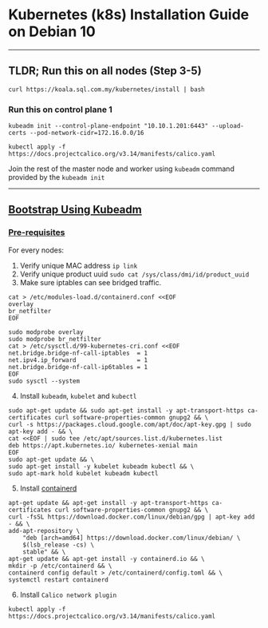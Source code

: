 # Kubernetes (k8s) Installation Guide on Debian 10
---
## TLDR; Run this on all nodes (Step 3-5)
```
curl https://koala.sql.com.my/kubernetes/install | bash
```
### Run this on control plane 1
```
kubeadm init --control-plane-endpoint "10.10.1.201:6443" --upload-certs --pod-network-cidr=172.16.0.0/16
```
```
kubectl apply -f https://docs.projectcalico.org/v3.14/manifests/calico.yaml
```
Join the rest of the master node and worker using `kubeadm` command provided by the `kubeadm init`

---
## [Bootstrap Using Kubeadm](https://kubernetes.io/docs/setup/production-environment/tools/kubeadm/high-availability/)

### [Pre-requisites](https://kubernetes.io/docs/setup/production-environment/tools/kubeadm/install-kubeadm/#before-you-begin)
For every nodes:
1. Verify unique MAC address  `ip link`
2. Verify unique product uuid `sudo cat /sys/class/dmi/id/product_uuid`
3. Make sure iptables can see bridged traffic.
```
cat > /etc/modules-load.d/containerd.conf <<EOF
overlay
br_netfilter
EOF

sudo modprobe overlay
sudo modprobe br_netfilter
cat > /etc/sysctl.d/99-kubernetes-cri.conf <<EOF
net.bridge.bridge-nf-call-iptables  = 1
net.ipv4.ip_forward                 = 1
net.bridge.bridge-nf-call-ip6tables = 1
EOF
sudo sysctl --system
```
4. Install `kubeadm`, `kubelet` and `kubectl`
```
sudo apt-get update && sudo apt-get install -y apt-transport-https ca-certificates curl software-properties-common gnupg2 && \
curl -s https://packages.cloud.google.com/apt/doc/apt-key.gpg | sudo apt-key add - && \
cat <<EOF | sudo tee /etc/apt/sources.list.d/kubernetes.list
deb https://apt.kubernetes.io/ kubernetes-xenial main
EOF
sudo apt-get update && \
sudo apt-get install -y kubelet kubeadm kubectl && \
sudo apt-mark hold kubelet kubeadm kubectl 
```
5. Install [containerd](https://kubernetes.io/docs/setup/production-environment/container-runtimes/#containerd)
```
apt-get update && apt-get install -y apt-transport-https ca-certificates curl software-properties-common gnupg2 && \
curl -fsSL https://download.docker.com/linux/debian/gpg | apt-key add - && \
add-apt-repository \
    "deb [arch=amd64] https://download.docker.com/linux/debian/ \
    $(lsb_release -cs) \
    stable" && \
apt-get update && apt-get install -y containerd.io && \
mkdir -p /etc/containerd && \
containerd config default > /etc/containerd/config.toml && \
systemctl restart containerd
```
6. Install `Calico network plugin`
```
kubectl apply -f https://docs.projectcalico.org/v3.14/manifests/calico.yaml
```


